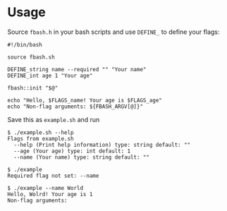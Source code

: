 # Usage

Source `fbash.h` in your bash scripts and use `DEFINE_` to define your flags:

```
#!/bin/bash

source fbash.sh

DEFINE_string name --required "" "Your name"
DEFINE_int age 1 "Your age"

fbash::init "$@"

echo "Hello, $FLAGS_name! Your age is $FLAGS_age"
echo "Non-flag arguments: ${FBASH_ARGV[@]}"
```

Save this as `example.sh` and run

```
$ ./example.sh --help
Flags from example.sh
  --help (Print help information) type: string default: ""
  --age (Your age) type: int default: 1
  --name (Your name) type: string default: ""
```

```
$ ./example
Required flag not set: --name
```

```
$ ./example --name World
Hello, Wolrd! Your age is 1
Non-flag arguments:
```

